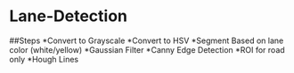 # Lane-Detection

##Steps
*Convert to Grayscale
*Convert to HSV
*Segment Based on lane color (white/yellow)
*Gaussian Filter
*Canny Edge Detection
*ROI for road only
*Hough Lines
